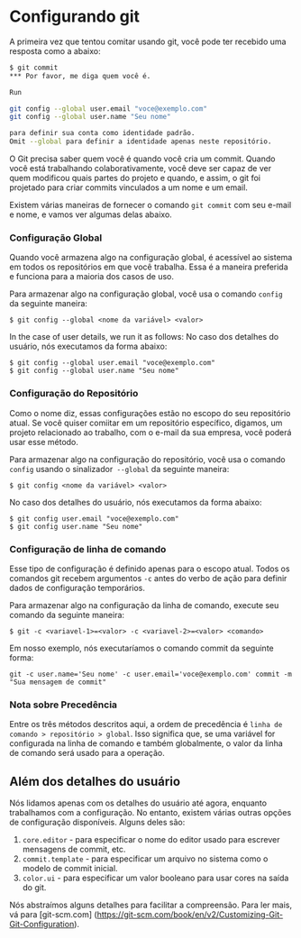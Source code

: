 # Configurando git

A primeira vez que tentou comitar usando git, você pode ter recebido uma resposta como a abaixo:

```bash
$ git commit
*** Por favor, me diga quem você é.

Run

git config --global user.email "voce@exemplo.com"
git config --global user.name "Seu nome"

para definir sua conta como identidade padrão.
Omit --global para definir a identidade apenas neste repositório.
```

O Git precisa saber quem você é quando você cria um commit. Quando você está trabalhando colaborativamente, você deve ser capaz de ver quem modificou quais partes do projeto e quando, e assim, o git foi projetado para criar commits vinculados a um nome e um email.

Existem várias maneiras de fornecer o comando `git commit` com seu e-mail e nome, e vamos ver algumas delas abaixo.

### Configuração Global

Quando você armazena algo na configuração global, é acessível ao sistema em todos os repositórios em que você trabalha. Essa é a maneira preferida e funciona para a maioria dos casos de uso.

Para armazenar algo na configuração global, você usa o comando `config` da seguinte maneira:

`$ git config --global <nome da variável> <valor>`

In the case of user details, we run it as follows:
No caso dos detalhes do usuário, nós executamos da forma abaixo:

```
$ git config --global user.email "voce@exemplo.com"
$ git config --global user.name "Seu nome"
```

### Configuração do Repositório

Como o nome diz, essas configurações estão no escopo do seu repositório atual. Se você quiser comiitar em um repositório específico, digamos, um projeto relacionado ao trabalho, com o e-mail da sua empresa, você poderá usar esse método.

Para armazenar algo na configuração do repositório, você usa o comando `config` usando o sinalizador` --global` da seguinte maneira:

`$ git config <nome da variável> <valor>`

No caso dos detalhes do usuário, nós executamos da forma abaixo:

```
$ git config user.email "voce@exemplo.com"
$ git config user.name "Seu nome"
```

### Configuração de linha de comando

Esse tipo de configuração é definido apenas para o escopo atual. Todos os comandos git recebem argumentos `-c` antes do verbo de ação para definir dados de configuração temporários.

Para armazenar algo na configuração da linha de comando, execute seu comando da seguinte maneira:

`$ git -c <variavel-1>=<valor> -c <variavel-2>=<valor> <comando>`

Em nosso exemplo, nós executaríamos o comando commit da seguinte forma:

`git -c user.name='Seu nome' -c user.email='voce@exemplo.com' commit -m "Sua mensagem de commit"`

### Nota sobre Precedência

Entre os três métodos descritos aqui, a ordem de precedência é `linha de comando > repositório > global`. Isso significa que, se uma variável for configurada na linha de comando e também globalmente, o valor da linha de comando será usado para a operação.


## Além dos detalhes do usuário

Nós lidamos apenas com os detalhes do usuário até agora, enquanto trabalhamos com a configuração. No entanto, existem várias outras opções de configuração disponíveis. Alguns deles são:

1. `core.editor` - para especificar o nome do editor usado para escrever mensagens de commit, etc.
2. `commit.template` - para especificar um arquivo no sistema como o modelo de commit inicial.
3. `color.ui` - para especificar um valor booleano para usar cores na saída do git.

Nós abstraímos alguns detalhes para facilitar a compreensão. Para ler mais, vá para [git-scm.com] (https://git-scm.com/book/en/v2/Customizing-Git-Git-Configuration).